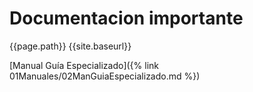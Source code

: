 # Documentacion importante

{{page.path}}
{{site.baseurl}}

[Manual Guía Especializado]({% link 01Manuales/02ManGuiaEspecializado.md %})